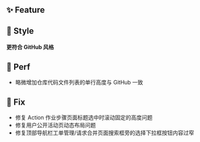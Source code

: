 ## ✨ Feature

## 🌈 Style

#### 更符合 GitHub 风格

## 🎈 Perf

- 略微增加仓库代码文件列表的单行高度与 GitHub 一致

## 🐞 Fix

- 修复 Action 作业步骤页面标题选中时滚动固定的高度问题
- 修复用户公开活动页动态布局问题
- 修复顶部导航栏工单管理/请求合并页面搜索框旁的选择下拉框按钮内容过窄
